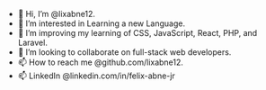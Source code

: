- 👋 Hi, I’m @lixabne12.
- 👀 I’m interested in Learning a new Language.
- 🌱 I’m improving my learning of CSS, JavaScript, React, PHP, and Laravel.
- 💞️ I’m looking to collaborate on full-stack web developers.
- 📫 How to reach me @github.com/lixabne12.
- 📫 LinkedIn @linkedin.com/in/felix-abne-jr

<!---
lixabne12/lixabne12 is a ✨ special ✨ repository because its `README.md` (this file) appears on your GitHub profile.
You can click the Preview link to take a look at your changes.
--->
